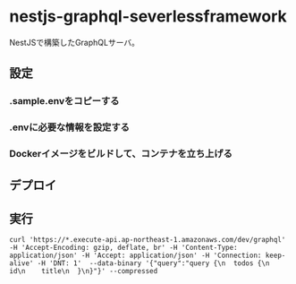 # nestjs-graphql-severlessframework

NestJSで構築したGraphQLサーバ。   

## 設定

### .sample.envをコピーする

### .envに必要な情報を設定する

### Dockerイメージをビルドして、コンテナを立ち上げる

## デプロイ

## 実行

```
curl 'https://*.execute-api.ap-northeast-1.amazonaws.com/dev/graphql' -H 'Accept-Encoding: gzip, deflate, br' -H 'Content-Type: application/json' -H 'Accept: application/json' -H 'Connection: keep-alive' -H 'DNT: 1'  --data-binary '{"query":"query {\n  todos {\n    id\n    title\n  }\n}"}' --compressed
```
